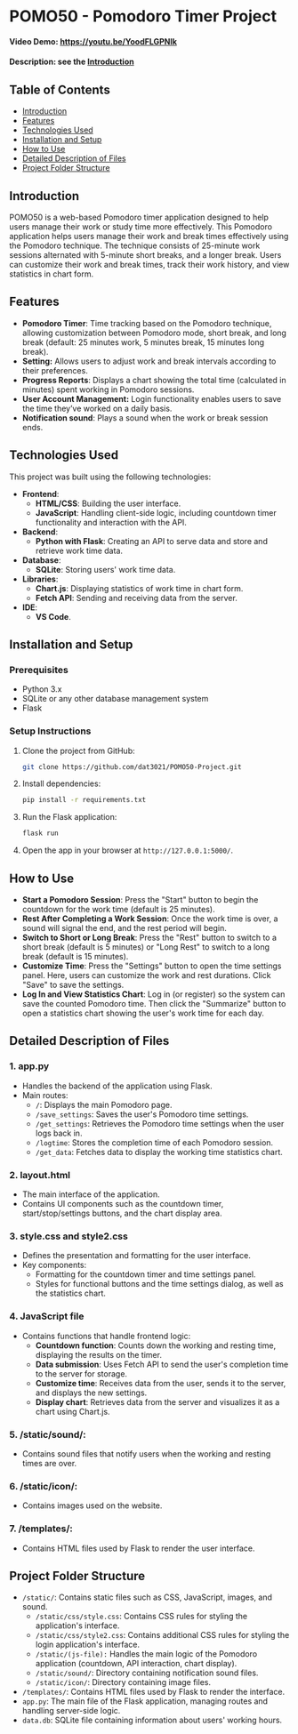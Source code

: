 # POMO50 - Pomodoro Timer Project
#### Video Demo:  https://youtu.be/YoodFLGPNlk
#### Description: see the [Introduction](#introduction)

## Table of Contents
- [Introduction](#introduction)
- [Features](#features)
- [Technologies Used](#technologies-used)
- [Installation and Setup](#installation-and-setup)
- [How to Use](#how-to-use)
- [Detailed Description of Files](#detailed-description-of-files)
- [Project Folder Structure](#project-folder-structure)


## Introduction
POMO50 is a web-based Pomodoro timer application designed to help users manage their work or study time more effectively. This Pomodoro application helps users manage their work and break times effectively using the Pomodoro technique. The technique consists of 25-minute work sessions alternated with 5-minute short breaks, and a longer break. Users can customize their work and break times, track their work history, and view statistics in chart form.

## Features
- **Pomodoro Timer**: Time tracking based on the Pomodoro technique, allowing customization between Pomodoro mode, short break, and long break (default: 25 minutes work, 5 minutes break, 15 minutes long break).
- **Setting:** Allows users to adjust work and break intervals according to their preferences.
- **Progress Reports**: Displays a chart showing the total time (calculated in minutes) spent working in Pomodoro sessions.
- **User Account Management:** Login functionality enables users to save the time they’ve worked on a daily basis.
- **Notification sound**: Plays a sound when the work or break session ends.

## Technologies Used
This project was built using the following technologies:
- **Frontend**:
    - **HTML/CSS**: Building the user interface.
    - **JavaScript**: Handling client-side logic, including countdown timer functionality and interaction with the API.
- **Backend**:
    - **Python with Flask**: Creating an API to serve data and store and retrieve work time data.
- **Database**:
    - **SQLite**: Storing users' work time data.
- **Libraries**:
    - **Chart.js**: Displaying statistics of work time in chart form.
    - **Fetch API**: Sending and receiving data from the server.
- **IDE**:
    - **VS Code**.

## Installation and Setup

### Prerequisites
- Python 3.x
- SQLite or any other database management system
- Flask

### Setup Instructions

1. Clone the project from GitHub:

    ```bash
    git clone https://github.com/dat3021/POMO50-Project.git
    ```

2. Install dependencies:

    ```bash
    pip install -r requirements.txt
    ```

3. Run the Flask application:

    ```bash
    flask run
    ```

4. Open the app in your browser at `http://127.0.0.1:5000/`.


## How to Use
- **Start a Pomodoro Session**: Press the "Start" button to begin the countdown for the work time (default is 25 minutes).
- **Rest After Completing a Work Session**: Once the work time is over, a sound will signal the end, and the rest period will begin.
- **Switch to Short or Long Break**: Press the "Rest" button to switch to a short break (default is 5 minutes) or "Long Rest" to switch to a long break (default is 15 minutes).
- **Customize Time**: Press the "Settings" button to open the time settings panel. Here, users can customize the work and rest durations. Click "Save" to save the settings.
- **Log In and View Statistics Chart**: Log in (or register) so the system can save the counted Pomodoro time. Then click the "Summarize" button to open a statistics chart showing the user's work time for each day.

## Detailed Description of Files

### 1. **app.py**

- Handles the backend of the application using Flask.
- Main routes:
    - `/`: Displays the main Pomodoro page.
    - `/save_settings`: Saves the user's Pomodoro time settings.
    - `/get_settings`: Retrieves the Pomodoro time settings when the user logs back in.
    - `/logtime`: Stores the completion time of each Pomodoro session.
    - `/get_data`: Fetches data to display the working time statistics chart.

### 2. **layout.html**

- The main interface of the application.
- Contains UI components such as the countdown timer, start/stop/settings buttons, and the chart display area.

### 3. **style.css and style2.css**

- Defines the presentation and formatting for the user interface.
- Key components:
    - Formatting for the countdown timer and time settings panel.
    - Styles for functional buttons and the time settings dialog, as well as the statistics chart.

### 4. **JavaScript file**

- Contains functions that handle frontend logic:
    - **Countdown function**: Counts down the working and resting time, displaying the results on the timer.
    - **Data submission**: Uses Fetch API to send the user's completion time to the server for storage.
    - **Customize time**: Receives data from the user, sends it to the server, and displays the new settings.
    - **Display chart**: Retrieves data from the server and visualizes it as a chart using Chart.js.

### 5. **/static/sound/**:

- Contains sound files that notify users when the working and resting times are over.

### 6. **/static/icon/**:

- Contains images used on the website.

### 7. **/templates/**:

- Contains HTML files used by Flask to render the user interface.

## Project Folder Structure

- `/static/`: Contains static files such as CSS, JavaScript, images, and sound.
    - `/static/css/style.css`: Contains CSS rules for styling the application's interface.
    - `/static/css/style2.css`: Contains additional CSS rules for styling the login application's interface.
    - `/static/(js-file):` Handles the main logic of the Pomodoro application (countdown, API interaction, chart display).
    - `/static/sound/`: Directory containing notification sound files.
    - `/static/icon/`: Directory containing image files.
- `/templates/`: Contains HTML files used by Flask to render the interface.
- `app.py`: The main file of the Flask application, managing routes and handling server-side logic.
- `data.db`: SQLite file containing information about users' working hours.
